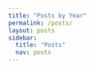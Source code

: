 ```yaml
---
title: "Posts by Year"
permalink: /posts/
layout: posts
sidebar:
  title: "Posts"
  nav: posts
---
```

